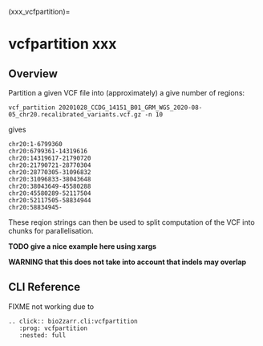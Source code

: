 (xxx_vcfpartition)=
# vcfpartition xxx

## Overview

Partition a given VCF file into (approximately) a give number of regions:

```
vcf_partition 20201028_CCDG_14151_B01_GRM_WGS_2020-08-05_chr20.recalibrated_variants.vcf.gz -n 10
```
gives
```
chr20:1-6799360
chr20:6799361-14319616
chr20:14319617-21790720
chr20:21790721-28770304
chr20:28770305-31096832
chr20:31096833-38043648
chr20:38043649-45580288
chr20:45580289-52117504
chr20:52117505-58834944
chr20:58834945-
```

These reqion strings can then be used to split computation of the VCF
into chunks for parallelisation.

**TODO give a nice example here using xargs**

**WARNING that this does not take into account that indels may overlap**


## CLI Reference

FIXME not working due to

```{eval-rst}
.. click:: bio2zarr.cli:vcfpartition
   :prog: vcfpartition
   :nested: full
```
